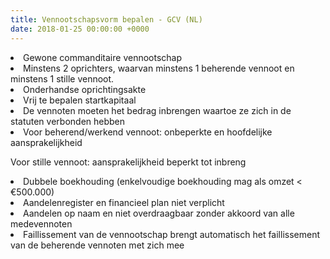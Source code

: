 ```yaml
---
title: Vennootschapsvorm bepalen - GCV (NL)
date: 2018-01-25 00:00:00 +0000
---
```

<li>Gewone commanditaire vennootschap</li>

<li>Minstens 2 oprichters, waarvan minstens 1 beherende vennoot en minstens 1 stille vennoot.</li>

<li>Onderhandse oprichtingsakte</li>

<li>Vrij te bepalen startkapitaal</li>

<li>De vennoten moeten het bedrag inbrengen waartoe ze zich in de statuten verbonden hebben</li>

<li>Voor beherend/werkend vennoot: onbeperkte en hoofdelijke aansprakelijkheid

Voor stille vennoot: aansprakelijkheid beperkt tot inbreng</li>

<li>Dubbele boekhouding (enkelvoudige boekhouding mag als omzet < €500.000)</li>

<li>Aandelenregister en financieel plan niet verplicht</li>

<li>Aandelen op naam en niet overdraagbaar zonder akkoord van alle medevennoten</li>

<li> Faillissement van de vennootschap brengt automatisch het faillissement van de beherende vennoten met zich mee</li>